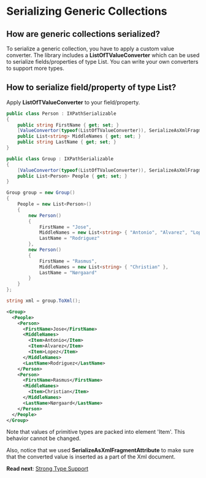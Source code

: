 # Serializing Generic Collections

## How are generic collections serialized?

To serialize a generic collection, you have to apply a custom value converter. The library includes a **ListOfTValueConverter** which can be used to serialize fields/properties of type List<T>. You can write your own converters to support more types.

## How to serialize field/property of type List<T>?

Apply **ListOfTValueConverter** to your field/property.

```csharp
public class Person : IXPathSerializable
{
	public string FirstName { get; set; }
	[ValueConvertor(typeof(ListOfTValueConverter)), SerializeAsXmlFragment]
	public List<string> MiddleNames { get; set; }
	public string LastName { get; set; }
}

public class Group : IXPathSerializable
{
	[ValueConvertor(typeof(ListOfTValueConverter)), SerializeAsXmlFragment]
	public List<Person> People { get; set; }
}
```

```csharp
Group group = new Group()
{
	People = new List<Person>()
	{
		new Person()
		{
			FirstName = "Jose",
			MiddleNames = new List<string> { "Antonio", "Alvarez", "Lopez" },
			LastName = "Rodriguez"
		},
		new Person()
		{
			FirstName = "Rasmus",
			MiddleNames = new List<string> { "Christian" },
			LastName = "Nørgaard"
		}
	}
};

string xml = group.ToXml();
```

```xml
<Group>
  <People>
    <Person>
      <FirstName>Jose</FirstName>
      <MiddleNames>
        <Item>Antonio</Item>
        <Item>Alvarez</Item>
        <Item>Lopez</Item>
      </MiddleNames>
      <LastName>Rodriguez</LastName>
    </Person>
    <Person>
      <FirstName>Rasmus</FirstName>
      <MiddleNames>
        <Item>Christian</Item>
      </MiddleNames>
      <LastName>Nørgaard</LastName>
    </Person>
  </People>
</Group>
```

Note that values of primitive types are packed into element 'Item'. This behavior cannot be changed.

Also, notice that we used **SerializeAsXmlFragmentAttribute** to make sure that the converted value is inserted as a part of the Xml document.

**Read next**: [Strong Type Support](Strong-Type-Support.md)
